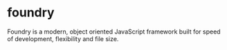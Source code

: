 foundry
=======

Foundry is a modern, object oriented JavaScript framework built for speed of development, flexibility and file size.
